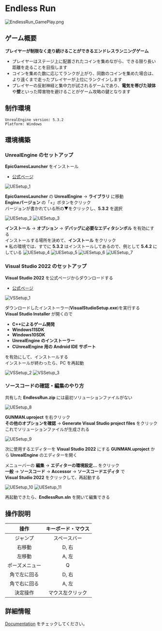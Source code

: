 # Endless Run

![EndlessRun_GamePlay.png](Documentation/Images/EndlessRun_GamePlay.png)

## ゲーム概要
**プレイヤーが制限なく走り続けることができるエンドレスランニングゲーム**  

- プレイヤーはステージ上に配置されたコインを集めながら、できる限り長い距離を走ることを目指します 
- コインを集めた数に応じてランクが上がり、同数のコインを集めた場合は、より遠くまで走ったプレイヤーが上位にランクインします 
- プレイヤーの反射神経と集中力が試されるゲームであり、**電気を帯びた球体**や**壁**といった障害物を避けることがゲーム攻略の鍵となります

## 制作環境
```
UnrealEngine version: 5.3.2
Platform: Windows
```

## 環境構築

### UnrealEngine のセットアップ
**EpicGamesLauncher** をインストール
- [公式ページ](https://www.unrealengine.com/ja/download)

![UESetup_1](Documentation/Images/UESetup_1.png)

**EpicGamesLauncher** の **UnrealEngine** → **ライブラリ** に移動  
**Engineバージョン** の「+」ボタンをクリック  
バージョンが書かれている所の▼をクリックし、**5.3.2** を選択

![UESetup_2](Documentation/Images/UESetup_2.png)
![UESetup_3](Documentation/Images/UESetup_3.png)

**インストール** → **オプション** → **デバッグに必要なエディタシンボル** を有効にする  
インストールする場所を決めて、**インストール** をクリック  
※ 私の環境では、すでに **5.3.2** はインストールしてあるので、例として **5.4.2** にしている
![UESetup_4](Documentation/Images/UESetup_4.png)
![UESetup_5](Documentation/Images/UESetup_5.png)
![UESetup_6](Documentation/Images/UESetup_6.png)
![UESetup_7](Documentation/Images/UESetup_7.png)

### Visual Studio 2022 のセットアップ
**Visual Studio 2022** を公式ページからダウンロードする
- [公式ページ](https://visualstudio.microsoft.com/ja/)  

![VSSetup_1](Documentation/Images/VSSetup_1.png)

ダウンロードしたインストーラー(**VisualStudioSetup.exe**)を実行する  
**Visual Studio Installer** が開くので

- **C++によるゲーム開発**
- **Windows11SDK**
- **Windows10SDK**
- **UnrealEngine のインストーラー**
- **CUnrealEngine 用の Android IDE サポート**

を有効にして、インストールする  
インストールが終わったら、PC を再起動

![VSSetup_2](Documentation/Images/VSSetup_2.png)
![VSSetup_3](Documentation/Images/VSSetup_3.png)

### ソースコードの確認・編集のやり方
共有した **EndlessRun.zip** には最初ソリューションファイルがない

![UESetup_8](Documentation/Images/UESetup_8.png)

**GUNMAN.uproject** を右クリック  
**その他のオプションを確認** → **Generate Visual Studio project files** をクリック  
これでソリューションファイルが生成される 

![UESetup_9](Documentation/Images/UESetup_9.png)

次に使用するエディターを **Visual Studio 2022** にする
**GUNMAN.uproject** から **UnrealEngine** のエディターを開く

メニューバーの **編集** → **エディターの環境設定…** をクリック  
**一般** → **ソースコード** → **Accessor** → **ソースコードエディタ** で  
**Visual Studio 2022** をクリックして、再起動する

![UESetup_10](Documentation/Images/UESetup_10.png)
![UESetup_11](Documentation/Images/UESetup_11.png)

再起動できたら、**EndlessRun.sln** を開いて編集できる

## 操作説明

|      操作      |  キーボード・マウス  |
| :------------: | :------------------: |
|    ジャンプ    |     スペースバー     |
|     右移動     |        D, 右        |
|     左移動     |        A, 左        |
| ポーズメニュー |          Q          |
|  角で左に回る  |        D, 右        |
|  角で右に回る  |        A, 左        |
|    決定操作    |  マウス左クリック  |

## 詳細情報
[Documentation](Documentation/) をチェックしてください。